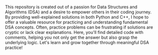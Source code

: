 This repository is created out of a passion for Data Structures and Algorithms (DSA) and a desire to empower others in their coding journey. By providing well-explained solutions in both Python and C++, I hope to offer a valuable resource for practicing and understanding fundamental DSA concepts. Often, practice problems can be frustrating if solutions are cryptic or lack clear explanations. Here, you'll find detailed code with comments, helping you not only get the answer but also grasp the underlying logic. Let's learn and grow together through meaningful DSA practice!
